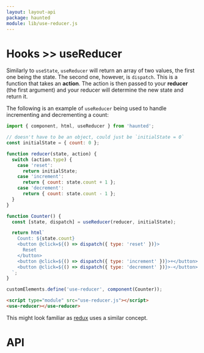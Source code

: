 ```yaml
---
layout: layout-api
package: haunted
module: lib/use-reducer.js
---
```


# Hooks >> useReducer

Similarly to `useState`, `useReducer` will return an array of two values, the first one being the state. The second one, however, is `dispatch`. This is a function that takes an **action**. The action is then passed to your **reducer** (the first argument) and your reducer will determine the new state and return it.

The following is an example of `useReducer` being used to handle incrementing and decrementing a count:

```js playground use-reducer use-reducer.js
import { component, html, useReducer } from 'haunted';

// doesn't have to be an object, could just be `initialState = 0`
const initialState = { count: 0 };

function reducer(state, action) {
  switch (action.type) {
    case 'reset':
      return initialState;
    case 'increment':
      return { count: state.count + 1 };
    case 'decrement':
      return { count: state.count - 1 };
  }
}

function Counter() {
  const [state, dispatch] = useReducer(reducer, initialState);

  return html`
    Count: ${state.count}
    <button @click=${() => dispatch({ type: 'reset' })}>
      Reset
    </button>
    <button @click=${() => dispatch({ type: 'increment' })}>+</button>
    <button @click=${() => dispatch({ type: 'decrement' })}>-</button>
  `;
}

customElements.define('use-reducer', component(Counter));
```

```html playground-file use-reducer index.html
<script type="module" src="use-reducer.js"></script>
<use-reducer></use-reducer>
```

This might look familiar as [redux](https://redux.js.org/) uses a similar concept.

# API
